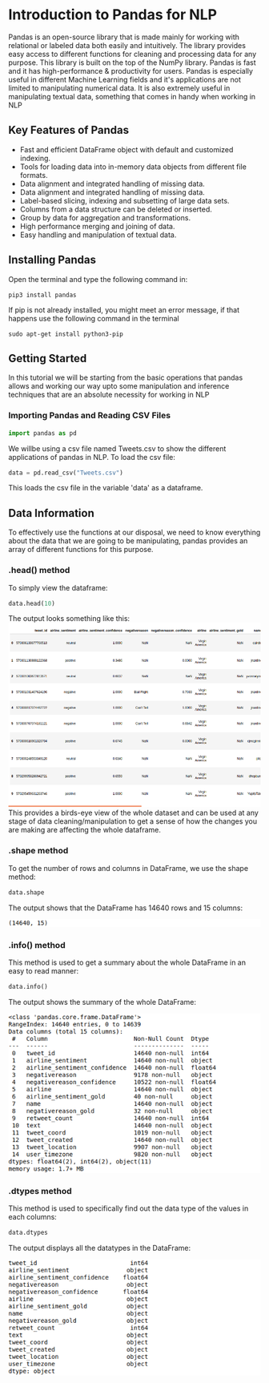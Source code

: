 # Introduction to Pandas for NLP
Pandas is an open-source library that is made mainly for working with relational or labeled data both easily and intuitively. The library provides easy access to 
different functions for cleaning and processing data for any purpose. This library is built on the top of the NumPy library. Pandas is fast and it has high-performance & productivity for users.
Pandas is especially useful in different Machine Learning fields and it's applications are not limited to manipulating numerical data. It is also extremely useful in manipulating textual data, something that comes in handy when working in NLP

## Key Features of Pandas
* Fast and efficient DataFrame object with default and customized indexing.
* Tools for loading data into in-memory data objects from different file formats.
* Data alignment and integrated handling of missing data.
* Data alignment and integrated handling of missing data.
* Label-based slicing, indexing and subsetting of large data sets.
* Columns from a data structure can be deleted or inserted.
* Group by data for aggregation and transformations.
* High performance merging and joining of data.
* Easy handling and manipulation of textual data.

## Installing Pandas
Open the terminal and type the following command in:
```
pip3 install pandas
```
If pip is not already installed, you might meet an error message, if that happens use the following command in the terminal
```
sudo apt-get install python3-pip
```
## Getting Started
In this tutorial we will be starting from the basic operations that pandas allows and working our way upto some manipulation and inference techniques that are an absolute necessity for working in NLP
### Importing Pandas and Reading CSV Files

```python
import pandas as pd
```
We willbe using a csv file named Tweets.csv to show the different applications of pandas in NLP. To load the csv file:
```python
data = pd.read_csv("Tweets.csv")
```
This loads the csv file in the variable 'data' as a dataframe.
## Data Information
To effectively use the functions at our disposal, we need to know everything about the data that we are going to be manipulating, pandas provides an array of different functions for this purpose.
### .head() method
To simply view the dataframe:
```python
data.head(10)
```
The output looks something like this:
![shortcut](extras/dataframe.png)
This provides a birds-eye view of the whole dataset and can be used at any stage of data cleaning/manipulation to get a sense of how the changes you are making are affecting the whole dataframe.
### .shape method
To get the number of rows and columns in DataFrame, we use the shape method:
```python
data.shape 
```
The output shows that the DataFrame has 14640 rows and 15 columns:

![shortcut](extras/head_out.png)
### .info() method
This method is used to get a summary about the whole DataFrame in an easy to read manner:
```python
data.info() 
```
The output shows the summary of the whole DataFrame:

![shortcut](extras/info_out.png)
### .dtypes method
This method is used to specifically find out the data type of the values in each columns:
```python
data.dtypes
```
The output displays all the datatypes in the DataFrame:

![shortcut](extras/dtypes_out.png)
